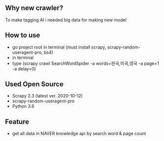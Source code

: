 ## Why new crawler?
To make tagging AI i needed big data for making new model

## How to use
- go project root in terminal (must install scrapy, scrapy-random-useragent-pro, bs4)
- in terminal 
- type (scrapy crawl SearchWordSpider -a words=한국,미국,영국 -a page=1 -a delay=0)

## Used Open Source
- Scrapy 2.3 (latest ver. 2020-10-12)
- scrapy-random-useragent-pro
- Python 3.6

## Feature
- get all data in NAVER knowledge api by search word & page count
